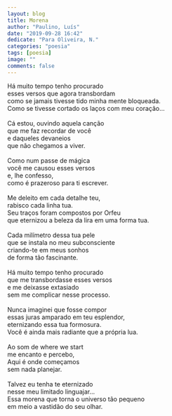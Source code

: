 ```yaml
---
layout: blog
title: Morena
author: "Paulino, Luís"
date: "2019-09-28 16:42"
dedicate: "Para Oliveira, N."
categories: "poesia"
tags: [poesia]
image: ""
comments: false
---
```


Há muito tempo tenho procurado\
esses versos que agora transbordam\
como se jamais tivesse tido minha mente bloqueada.\
Como se tivesse cortado os laços com meu coração...\
\
Cá estou, ouvindo aquela canção\
que me faz recordar de você\
e daqueles devaneios \
que não chegamos a viver.\
\
Como num passe de mágica\
você me causou esses versos\
e, lhe confesso,\
como é prazeroso para ti escrever.\
\
Me deleito em cada detalhe teu,\
rabisco cada linha tua.\
Seu traços foram compostos por Orfeu\
que eternizou a beleza da lira em uma forma tua.\
\
Cada milímetro dessa tua pele\
que se instala no meu subconsciente\
criando-te em meus sonhos\
de forma tão fascinante.\
\
Há muito tempo tenho procurado\
que me transbordasse esses versos\
e me deixasse extasiado\
sem me complicar nesse processo.\
\
Nunca imaginei que fosse compor\
essas juras amparado em teu esplendor,\
eternizando essa tua formosura.\
Você é ainda mais radiante que a própria lua.\
\
Ao som de where we start\
me encanto e percebo,\
Aqui é onde começamos\
sem nada planejar.\
\
Talvez eu tenha te eternizado\
nesse meu limitado linguajar...\
Essa morena que torna o universo tão pequeno\
em meio a vastidão do seu olhar.
